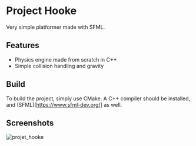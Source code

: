 # Project Hooke

Very simple platformer made with SFML. 

## Features
* Physics engine made from scratch in C++
* Simple collision handling and gravity

## Build
To build the project, simply use CMake. A C++ compiler should be installed, and (SFML)[https://www.sfml-dev.org/] as well.

## Screenshots
![projet_hooke](https://github.com/remsto/projet_hooke/assets/66690700/79689e1d-aafb-4628-a779-e55883f215e9)


